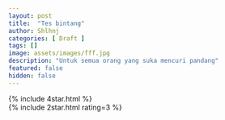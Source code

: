 ```yaml
---
layout: post
title:  "Tes bintang"
author: Shlhnj
categories: [ Draft ]
tags: []
image: assets/images/fff.jpg
description: "Untuk semua orang yang suka mencuri pandang"
featured: false
hidden: false
---
```


{% include 4star.html %} <br>
{% include 2star.html rating=3 %} <br>
